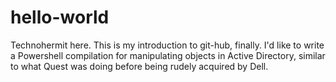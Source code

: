 # hello-world
Technohermit here.  This is my introduction to git-hub, finally.  I'd like to write a Powershell compilation for manipulating objects in Active Directory, similar to what Quest was doing before being rudely acquired by Dell.
